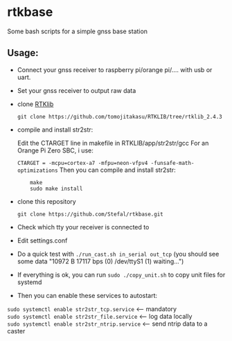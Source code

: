 # rtkbase

Some bash scripts for a simple gnss base station

## Usage: 

+ Connect your gnss receiver to raspberry pi/orange pi/.... with usb or uart.

+ Set your gnss receiver to output raw data

+ clone [RTKlib](https://github.com/tomojitakasu/RTKLIB/tree/rtklib_2.4.3)

   ``git clone https://github.com/tomojitakasu/RTKLIB/tree/rtklib_2.4.3``

+ compile and install str2str:

   Edit the CTARGET line in makefile in RTKLIB/app/str2str/gcc
   For an Orange Pi Zero SBC, i use:
   
   ``CTARGET = -mcpu=cortex-a7 -mfpu=neon-vfpv4 -funsafe-math-optimizations``
   Then you can compile and install str2str:
   
   ``` 
       make
       sudo make install
   ```

+ clone this repository

   ``git clone https://github.com/Stefal/rtkbase.git``
   
+ Check which tty your receiver is connected to

+ Edit settings.conf

+ Do a quick test with ``./run_cast.sh in_serial out_tcp``   (you should see some data "10972 B   17117 bps (0) /dev/ttyS1 (1) waiting...")

+ If everything is ok, you can run ``sudo ./copy_unit.sh`` to copy unit files for systemd

+ Then you can enable these services to autostart:  

``sudo systemctl enable str2str_tcp.service``  <-- mandatory  
``sudo systemctl enable str2str_file.service`` <-- log data locally  
``sudo systemctl enable str2str_ntrip.service`` <-- send ntrip data to a caster
